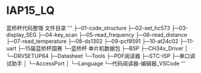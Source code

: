 # IAP15_LQ
蓝桥杯代码整理
文件目录 
'''
├─01-code_structure
├─02-set_hc573
├─03-display_SEG
├─04-key_scan
├─05-read_frequency
├─06-read_distance
├─07-read_temperature
├─08-ds1302
├─09-pcf8591
├─10-at24c02
├─11-uart
├─15届蓝桥杯国赛
└─蓝桥杯 单片机数据包
    ├─BSP
    ├─CH34x_Driver
    │  └─DRVSETUP64
    ├─Datasheet
    └─Tools
        ├─PDF阅读器
        ├─STC-ISP
        ├─串口调试助手
        │  └─AccessPort
        │      └─Language
        └─代码阅读器-编辑器_VSCode
'''
